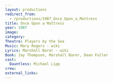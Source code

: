```yaml
---
layout: productions
redirect_from: 
  - /productions/1987_Once_Upon_a_Mattress
title: Once Upon a Mattress
year: 1987
image:
category:
Theatre: Players by the Sea
Music: Mary Rogers - wiki
Lyrics: Marshall Barer - wiki
Book: Jay Thompson, Marshall Barer, Dean Fuller
cast:
  Dauntless: Michael Lipp
crew:
external_links:
---
```

